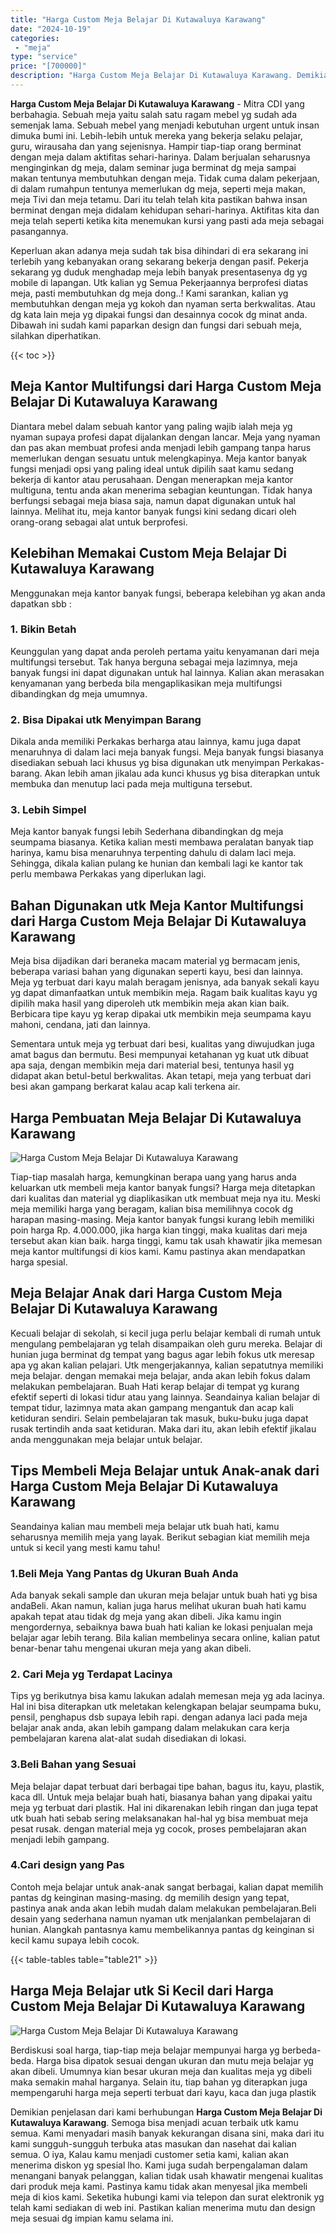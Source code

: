 ```yaml
---
title: "Harga Custom Meja Belajar Di Kutawaluya Karawang"
date: "2024-10-19"
categories:
 - "meja"
type: "service"
price: "[700000]"
description: "Harga Custom Meja Belajar Di Kutawaluya Karawang. Demikian penjelasan dari kami berhubungan **Harga Custom Meja Belajar Di Kutawaluya Karawang**. Semoga bisa..."
---
```


**Harga Custom Meja Belajar Di Kutawaluya Karawang** - Mitra CDI yang berbahagia. Sebuah meja yaitu salah satu ragam mebel yg sudah ada semenjak lama. Sebuah mebel yang menjadi kebutuhan urgent untuk insan dimuka bumi ini. Lebih-lebih untuk mereka yang bekerja selaku pelajar, guru, wirausaha dan yang sejenisnya. Hampir tiap-tiap orang berminat dengan meja dalam aktifitas sehari-harinya. Dalam berjualan seharusnya menginginkan dg meja, dalam seminar juga berminat dg meja sampai makan tentunya membutuhkan dengan meja. Tidak cuma dalam pekerjaan, di dalam rumahpun tentunya memerlukan dg meja, seperti meja makan, meja Tivi dan meja tetamu. Dari itu telah telah kita pastikan bahwa insan berminat dengan meja didalam kehidupan sehari-harinya. Aktifitas kita dan meja telah seperti ketika kita menemukan kursi yang pasti ada meja sebagai pasangannya.

Keperluan akan adanya meja sudah tak bisa dihindari di era sekarang ini terlebih yang kebanyakan orang sekarang bekerja dengan pasif. Pekerja sekarang yg duduk menghadap meja lebih banyak presentasenya dg yg mobile di lapangan. Utk kalian yg Semua Pekerjaannya berprofesi diatas meja, pasti membutuhkan dg meja dong..! Kami sarankan, kalian yg membutuhkan dengan meja yg kokoh dan nyaman serta berkwalitas. Atau dg kata lain meja yg dipakai fungsi dan desainnya cocok dg minat anda. Dibawah ini sudah kami paparkan design dan fungsi dari sebuah meja, silahkan diperhatikan.

{{< toc >}}

## Meja Kantor Multifungsi dari Harga Custom Meja Belajar Di Kutawaluya Karawang

Diantara mebel dalam sebuah kantor yang paling wajib ialah meja yg nyaman supaya profesi dapat dijalankan dengan lancar. Meja yang nyaman dan pas akan membuat profesi anda menjadi lebih gampang tanpa harus memerlukan dengan sesuatu untuk melengkapinya. Meja kantor banyak fungsi menjadi opsi yang paling ideal untuk dipilih saat kamu sedang bekerja di kantor atau perusahaan. Dengan menerapkan meja kantor multiguna, tentu anda akan menerima sebagian keuntungan. Tidak hanya berfungsi sebagai meja biasa saja, namun dapat digunakan untuk hal lainnya. Melihat itu, meja kantor banyak fungsi kini sedang dicari oleh orang-orang sebagai alat untuk berprofesi.

## Kelebihan Memakai Custom Meja Belajar Di Kutawaluya Karawang

Menggunakan meja kantor banyak fungsi, beberapa kelebihan yg akan anda dapatkan sbb :

### 1\. Bikin Betah

Keunggulan yang dapat anda peroleh pertama yaitu kenyamanan dari meja multifungsi tersebut. Tak hanya berguna sebagai meja lazimnya, meja banyak fungsi ini dapat digunakan untuk hal lainnya. Kalian akan merasakan kenyamanan yang berbeda bila mengaplikasikan meja multifungsi dibandingkan dg meja umumnya.

### 2\. Bisa Dipakai utk Menyimpan Barang

Dikala anda memiliki Perkakas berharga atau lainnya, kamu juga dapat menaruhnya di dalam laci meja banyak fungsi. Meja banyak fungsi biasanya disediakan sebuah laci khusus yg bisa digunakan utk menyimpan Perkakas-barang. Akan lebih aman jikalau ada kunci khusus yg bisa diterapkan untuk membuka dan menutup laci pada meja multiguna tersebut.

### 3\. Lebih Simpel

Meja kantor banyak fungsi lebih Sederhana dibandingkan dg meja seumpama biasanya. Ketika kalian mesti membawa peralatan banyak tiap harinya, kamu bisa menaruhnya terpenting dahulu di dalam laci meja. Sehingga, dikala kalian pulang ke hunian dan kembali lagi ke kantor tak perlu membawa Perkakas yang diperlukan lagi.

## Bahan Digunakan utk Meja Kantor Multifungsi dari Harga Custom Meja Belajar Di Kutawaluya Karawang

Meja bisa dijadikan dari beraneka macam material yg bermacam jenis, beberapa variasi bahan yang digunakan seperti kayu, besi dan lainnya. Meja yg terbuat dari kayu malah beragam jenisnya, ada banyak sekali kayu yg dapat dimanfaatkan untuk membikin meja. Ragam baik kualitas kayu yg dipilih maka hasil yang diperoleh utk membikin meja akan kian baik. Berbicara tipe kayu yg kerap dipakai utk membikin meja seumpama kayu mahoni, cendana, jati dan lainnya.

Sementara untuk meja yg terbuat dari besi, kualitas yang diwujudkan juga amat bagus dan bermutu. Besi mempunyai ketahanan yg kuat utk dibuat apa saja, dengan membikin meja dari material besi, tentunya hasil yg didapat akan betul-betul berkwalitas. Akan tetapi, meja yang terbuat dari besi akan gampang berkarat kalau acap kali terkena air.

## Harga Pembuatan Meja Belajar Di Kutawaluya Karawang

![Harga Custom Meja Belajar Di Kutawaluya Karawang](/images/meja/meja-dewasa-011.jpg)

Tiap-tiap masalah harga, kemungkinan berapa uang yang harus anda keluarkan utk membeli meja kantor banyak fungsi? Harga meja ditetapkan dari kualitas dan material yg diaplikasikan utk membuat meja nya itu. Meski meja memiliki harga yang beragam, kalian bisa memilihnya cocok dg harapan masing-masing. Meja kantor banyak fungsi kurang lebih memiliki poin harga Rp. 4.000.000, jika harga kian tinggi, maka kualitas dari meja tersebut akan kian baik. harga tinggi, kamu tak usah khawatir jika memesan meja kantor multifungsi di kios kami. Kamu pastinya akan mendapatkan harga spesial.

## Meja Belajar Anak dari Harga Custom Meja Belajar Di Kutawaluya Karawang

Kecuali belajar di sekolah, si kecil juga perlu belajar kembali di rumah untuk mengulang pembelajaran yg telah disampaikan oleh guru mereka. Belajar di hunian juga berminat dg tempat yang bagus agar lebih fokus utk meresap apa yg akan kalian pelajari. Utk mengerjakannya, kalian sepatutnya memiliki meja belajar. dengan memakai meja belajar, anda akan lebih fokus dalam melakukan pembelajaran. Buah Hati kerap belajar di tempat yg kurang efektif seperti di lokasi tidur atau yang lainnya. Seandainya kalian belajar di tempat tidur, lazimnya mata akan gampang mengantuk dan acap kali ketiduran sendiri. Selain pembelajaran tak masuk, buku-buku juga dapat rusak tertindih anda saat ketiduran. Maka dari itu, akan lebih efektif jikalau anda menggunakan meja belajar untuk belajar.

## Tips Membeli Meja Belajar untuk Anak-anak dari Harga Custom Meja Belajar Di Kutawaluya Karawang

Seandainya kalian mau membeli meja belajar utk buah hati, kamu seharusnya memilih meja yang layak. Berikut sebagian kiat memilih meja untuk si kecil yang mesti kamu tahu!

### 1.Beli Meja Yang Pantas dg Ukuran Buah Anda

Ada banyak sekali sample dan ukuran meja belajar untuk buah hati yg bisa andaBeli. Akan namun, kalian juga harus melihat ukuran buah hati kamu apakah tepat atau tidak dg meja yang akan dibeli. Jika kamu ingin mengordernya, sebaiknya bawa buah hati kalian ke lokasi penjualan meja belajar agar lebih terang. Bila kalian membelinya secara online, kalian patut benar-benar tahu mengenai ukuran meja yang akan dibeli.

### 2\. Cari Meja yg Terdapat Lacinya

Tips yg berikutnya bisa kamu lakukan adalah memesan meja yg ada lacinya. Hal ini bisa diterapkan utk meletakan kelengkapan belajar seumpama buku, pensil, penghapus dsb supaya lebih rapi. dengan adanya laci pada meja belajar anak anda, akan lebih gampang dalam melakukan cara kerja pembelajaran karena alat-alat sudah disediakan di lokasi.

### 3.Beli Bahan yang Sesuai

Meja belajar dapat terbuat dari berbagai tipe bahan, bagus itu, kayu, plastik, kaca dll. Untuk meja belajar buah hati, biasanya bahan yang dipakai yaitu meja yg terbuat dari plastik. Hal ini dikarenakan lebih ringan dan juga tepat utk buah hati sebab sering melaksanakan hal-hal yg bisa membuat meja pesat rusak. dengan material meja yg cocok, proses pembelajaran akan menjadi lebih gampang.

### 4.Cari design yang Pas

Contoh meja belajar untuk anak-anak sangat berbagai, kalian dapat memilih pantas dg keinginan masing-masing. dg memilih design yang tepat, pastinya anak anda akan lebih mudah dalam melakukan pembelajaran.Beli desain yang sederhana namun nyaman utk menjalankan pembelajaran di hunian. Alangkah pantasnya kamu membelikannya pantas dg keinginan si kecil kamu supaya lebih cocok.

{{< table-tables table="table21" >}}

## Harga Meja Belajar utk Si Kecil dari Harga Custom Meja Belajar Di Kutawaluya Karawang

![Harga Custom Meja Belajar Di Kutawaluya Karawang](/images/meja/meja-anak-009.jpg)

Berdiskusi soal harga, tiap-tiap meja belajar mempunyai harga yg berbeda-beda. Harga bisa dipatok sesuai dengan ukuran dan mutu meja belajar yg akan dibeli. Umumnya kian besar ukuran meja dan kualitas meja yg dibeli maka semakin mahal harganya. Selain itu, tiap bahan yg diterapkan juga mempengaruhi harga meja seperti terbuat dari kayu, kaca dan juga plastik

Demikian penjelasan dari kami berhubungan **Harga Custom Meja Belajar Di Kutawaluya Karawang**. Semoga bisa menjadi acuan terbaik utk kamu semua. Kami menyadari masih banyak kekurangan disana sini, maka dari itu kami sungguh-sungguh terbuka atas masukan dan nasehat dai kalian semua. O iya, Kalau kamu menjadi customer setia kami, kalian akan menerima diskon yg spesial lho. Kami juga sudah berpengalaman dalam menangani banyak pelanggan, kalian tidak usah khawatir mengenai kualitas dari produk meja kami. Pastinya kamu tidak akan menyesal jika membeli meja di kios kami. Seketika hubungi kami via telepon dan surat elektronik yg telah kami sediakan di web ini. Pastikan kalian menerima mutu dan design meja sesuai dg impian kamu selama ini.
